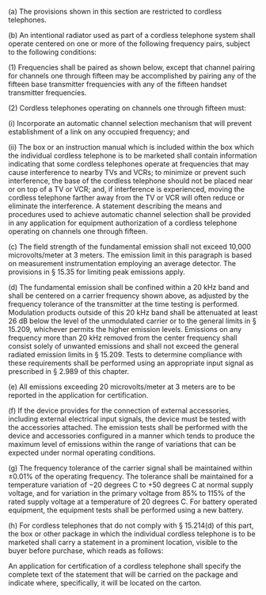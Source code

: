 (a) The provisions shown in this section are restricted to cordless telephones.

(b) An intentional radiator used as part of a cordless telephone system shall operate centered on one or more of the following frequency pairs, subject to the following conditions:

(1) Frequencies shall be paired as shown below, except that channel pairing for channels one through fifteen may be accomplished by pairing any of the fifteen base transmitter frequencies with any of the fifteen handset transmitter frequencies.

(2) Cordless telephones operating on channels one through fifteen must:

(i) Incorporate an automatic channel selection mechanism that will prevent establishment of a link on any occupied frequency; and

(ii) The box or an instruction manual which is included within the box which the individual cordless telephone is to be marketed shall contain information indicating that some cordless telephones operate at frequencies that may cause interference to nearby TVs and VCRs; to minimize or prevent such interference, the base of the cordless telephone should not be placed near or on top of a TV or VCR; and, if interference is experienced, moving the cordless telephone farther away from the TV or VCR will often reduce or eliminate the interference. A statement describing the means and procedures used to achieve automatic channel selection shall be provided in any application for equipment authorization of a cordless telephone operating on channels one through fifteen.

(c) The field strength of the fundamental emission shall not exceed 10,000 microvolts/meter at 3 meters. The emission limit in this paragraph is based on measurement instrumentation employing an average detector. The provisions in § 15.35 for limiting peak emissions apply.

(d) The fundamental emission shall be confined within a 20 kHz band and shall be centered on a carrier frequency shown above, as adjusted by the frequency tolerance of the transmitter at the time testing is performed. Modulation products outside of this 20 kHz band shall be attenuated at least 26 dB below the level of the unmodulated carrier or to the general limits in § 15.209, whichever permits the higher emission levels. Emissions on any frequency more than 20 kHz removed from the center frequency shall consist solely of unwanted emissions and shall not exceed the general radiated emission limits in § 15.209. Tests to determine compliance with these requirements shall be performed using an appropriate input signal as prescribed in § 2.989 of this chapter.

(e) All emissions exceeding 20 microvolts/meter at 3 meters are to be reported in the application for certification.

(f) If the device provides for the connection of external accessories, including external electrical input signals, the device must be tested with the accessories attached. The emission tests shall be performed with the device and accessories configured in a manner which tends to produce the maximum level of emissions within the range of variations that can be expected under normal operating conditions.

(g) The frequency tolerance of the carrier signal shall be maintained within ±0.01% of the operating frequency. The tolerance shall be maintained for a temperature variation of −20 degrees C to +50 degrees C at normal supply voltage, and for variation in the primary voltage from 85% to 115% of the rated supply voltage at a temperature of 20 degrees C. For battery operated equipment, the equipment tests shall be performed using a new battery.

(h) For cordless telephones that do not comply with § 15.214(d) of this part, the box or other package in which the individual cordless telephone is to be marketed shall carry a statement in a prominent location, visible to the buyer before purchase, which reads as follows:
                                    

An application for certification of a cordless telephone shall specify the complete text of the statement that will be carried on the package and indicate where, specifically, it will be located on the carton.

